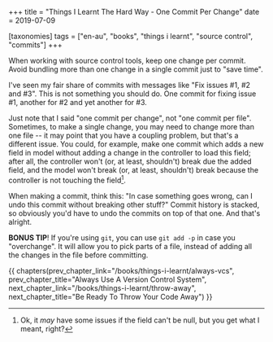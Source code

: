 +++
title = "Things I Learnt The Hard Way - One Commit Per Change"
date = 2019-07-09

[taxonomies]
tags = ["en-au", "books", "things i learnt", "source control", "commits"]
+++

When working with source control tools, keep one change per commit. Avoid
bundling more than one change in a single commit just to "save time".

<!-- more -->

I've seen my fair share of commits with messages like "Fix issues #1, #2 
and #3". This is not something you should do. One commit for fixing issue #1,
another for #2 and yet another for #3.

Just note that I said "one commit per change", not "one commit per file".
Sometimes, to make a single change, you may need to change more than one file
-- it may point that you have a coupling problem, but that's a different
issue. You could, for example, make one commit which adds a new field in model
without adding a change in the controller to load this field; after all, the
controller won't (or, at least, shouldn't) break due the added field, and the
model won't break (or, at least, shouldn't) break because the controller is
not touching the field[^1].

When making a commit, think this: "In case something goes wrong, can I undo
this commit without breaking other stuff?" Commit history is stacked, so
obviously you'd have to undo the commits on top of that one. And that's
alright.

**BONUS TIP**! If you're using `git`, you can use `git add -p` in case you
"overchange". It will allow you to pick parts of a file, instead of adding all
the changes in the file before committing.

[^1]: Ok, it _may_ have some issues if the field can't be null, but you get
  what I meant, right?

{{ chapters(prev_chapter_link="/books/things-i-learnt/always-vcs", prev_chapter_title="Always Use A Version Control System", next_chapter_link="/books/things-i-learnt/throw-away", next_chapter_title="Be Ready To Throw Your Code Away") }}
